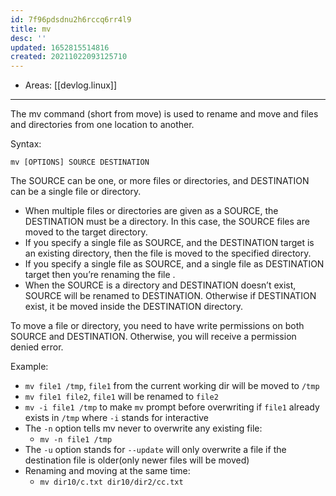 ```yaml
---
id: 7f96pdsdnu2h6rccq6rr4l9
title: mv
desc: ''
updated: 1652815514816
created: 20211022093125710
---
```


- Areas: [[devlog.linux]]

---

The mv command (short from move) is used to rename and move and files and directories from one location to another.

Syntax:

`mv [OPTIONS] SOURCE DESTINATION`

The SOURCE can be one, or more files or directories, and DESTINATION can be a single file or directory.

- When multiple files or directories are given as a SOURCE, the DESTINATION must be a directory. In this case, the SOURCE files are moved to the target directory.
- If you specify a single file as SOURCE, and the DESTINATION target is an existing directory, then the file is moved to the specified directory.
- If you specify a single file as SOURCE, and a single file as DESTINATION target then you’re renaming the file .
- When the SOURCE is a directory and DESTINATION doesn’t exist, SOURCE will be renamed to DESTINATION. Otherwise if DESTINATION exist, it be moved inside the DESTINATION directory.

To move a file or directory, you need to have write permissions on both SOURCE and DESTINATION. Otherwise, you will receive a permission denied error.

Example:

- `mv file1 /tmp`, `file1` from the current working dir will be moved to `/tmp`
- `mv file1 file2`, `file1` will be renamed to `file2`
- `mv -i file1 /tmp` to make `mv` prompt before overwriting if `file1` already exists in `/tmp` where `-i` stands for interactive
- The `-n` option tells mv never to overwrite any existing file:
  - `mv -n file1 /tmp`
- The `-u` option stands for `--update` will only overwrite a file if the destination file is older(only newer files will be moved)
- Renaming and moving at the same time:
  - `mv dir10/c.txt dir10/dir2/cc.txt`
